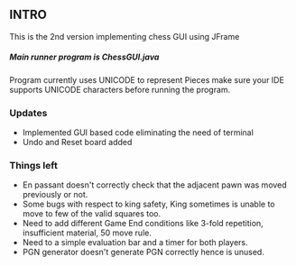## INTRO
This is the 2nd version implementing chess GUI using JFrame

##### Main runner program is ChessGUI.java

Program currently uses UNICODE to represent Pieces make sure your IDE supports UNICODE characters before running the program.

### Updates
- Implemented GUI based code eliminating the need of terminal
- Undo and Reset board added 

### Things left
- En passant doesn't correctly check that the adjacent pawn was moved previously or not. 
- Some bugs with respect to king safety, King sometimes is unable to move to few of the valid squares too.
- Need to add different Game End conditions like 3-fold repetition, insufficient material, 50 move rule.
- Need to a simple evaluation bar and a timer for both players.
- PGN generator doesn't generate PGN correctly hence is unused.